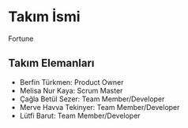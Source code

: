 # Takım İsmi
Fortune

## Takım Elemanları
- Berfin Türkmen: Product Owner
- Melisa Nur Kaya: Scrum Master
- Çağla Betül Sezer: Team Member/Developer
- Merve Havva Tekinyer: Team Member/Developer
- Lütfi Barut: Team Member/Developer
